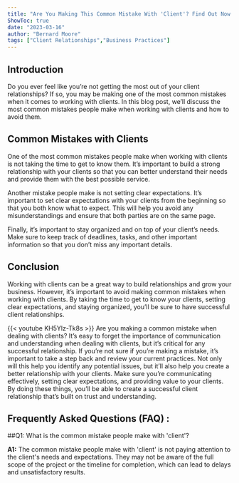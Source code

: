 ```yaml
---
title: "Are You Making This Common Mistake With 'Client'? Find Out Now!"
ShowToc: true 
date: "2023-03-16"
author: "Bernard Moore" 
tags: ["Client Relationships","Business Practices"]
---
```

## Introduction

Do you ever feel like you’re not getting the most out of your client relationships? If so, you may be making one of the most common mistakes when it comes to working with clients. In this blog post, we’ll discuss the most common mistakes people make when working with clients and how to avoid them.

## Common Mistakes with Clients

One of the most common mistakes people make when working with clients is not taking the time to get to know them. It’s important to build a strong relationship with your clients so that you can better understand their needs and provide them with the best possible service. 

Another mistake people make is not setting clear expectations. It’s important to set clear expectations with your clients from the beginning so that you both know what to expect. This will help you avoid any misunderstandings and ensure that both parties are on the same page.

Finally, it’s important to stay organized and on top of your client’s needs. Make sure to keep track of deadlines, tasks, and other important information so that you don’t miss any important details.

## Conclusion

Working with clients can be a great way to build relationships and grow your business. However, it’s important to avoid making common mistakes when working with clients. By taking the time to get to know your clients, setting clear expectations, and staying organized, you’ll be sure to have successful client relationships.

{{< youtube KH5Ylz-Tk8s >}} 
Are you making a common mistake when dealing with clients? It’s easy to forget the importance of communication and understanding when dealing with clients, but it’s critical for any successful relationship. If you’re not sure if you’re making a mistake, it’s important to take a step back and review your current practices. Not only will this help you identify any potential issues, but it’ll also help you create a better relationship with your clients. Make sure you’re communicating effectively, setting clear expectations, and providing value to your clients. By doing these things, you’ll be able to create a successful client relationship that’s built on trust and understanding.

## Frequently Asked Questions (FAQ) :
##Q1: What is the common mistake people make with 'client'? 

**A1:** The common mistake people make with 'client' is not paying attention to the client's needs and expectations. They may not be aware of the full scope of the project or the timeline for completion, which can lead to delays and unsatisfactory results.





